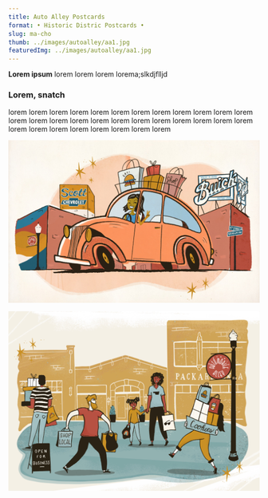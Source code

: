 ```yaml
---
title: Auto Alley Postcards    
format: • Historic Distric Postcards •
slug: ma-cho
thumb: ../images/autoalley/aa1.jpg
featuredImg: ../images/autoalley/aa1.jpg
---
```


**Lorem ipsum**
lorem lorem lorem lorema;slkdjflljd

### Lorem, snatch
lorem lorem lorem lorem lorem lorem lorem lorem 
lorem lorem lorem lorem lorem lorem lorem lorem 
lorem lorem lorem lorem lorem lorem lorem lorem 
lorem lorem lorem lorem lorem lorem lorem lorem 

![Click to Enlarge :D](../images/autoalley/aa1.jpg)

![Click to Enlarge :D](../images/autoalley/aa2.jpg)
